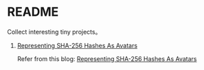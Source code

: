 # README

Collect interesting tiny projects。

1. [Representing SHA-256 Hashes As Avatars](https://github.com/ChengShusss/fork-collections/tree/main/hash-avartars)

   Refer from this blog: [Representing SHA-256 Hashes As Avatars](https://francoisbest.com/posts/2021/hashvatars)
